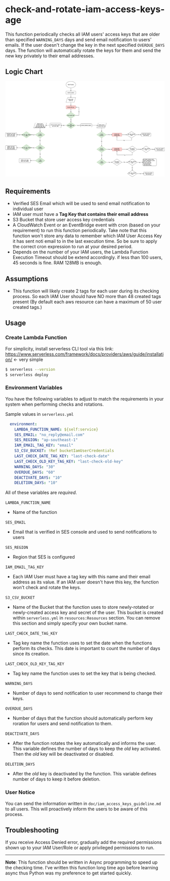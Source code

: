 # check-and-rotate-iam-access-keys-age

This function periodically checks all IAM users' access keys that are older than specified `WARNING_DAYS` days and send email notification to users' emails. If the user doesn't change the key in the next specified `OVERDUE_DAYS` days. The function will automatically rotate the keys for them and send the new key privately to their email addresses. 

## Logic Chart

![flowchar](docs/flowchart.png)

## Requirements 

- Verified SES Email which will be used to send email notification to individual user
- IAM user must have a **Tag Key that contains their email address**
- S3 Bucket that store user access key credentials
- A CloudWatch Event or an EventBridge event with cron (based on your requirement) to run this function periodically. Take note that this function won't store any data to remember which IAM User Access Key it has sent noti email to in the last execution time. So be sure to apply the correct cron expression to run at your desired period. 
- Depends on the number of your IAM users, the Lambda Function Execution Timeout should be extend accordingly. if less than 100 users, 45 seconds is fine. RAM 128MB is enough. 

## Assumptions
- This function will likely create 2 tags for each user during its checking process. So each IAM User should have NO more than 48 created tags present (By default each aws resource can have a maximum of 50 user created tags.)

## Usage

### Create Lambda Function

For simplicity, install serverless CLI tool via this link: https://www.serverless.com/framework/docs/providers/aws/guide/installation/ <- very simple

```sh
$ serverless --version
$ serverless deploy
```

### Environment Variables

You have the following variables to adjust to match the requirements in your system when performing checks and rotations. 

Sample values in `serverless.yml`

```yml
  environment:
    LAMBDA_FUNCTION_NAME: ${self:service}
    SES_EMAIL: "no_reply@email.com" 
    SES_REGION: "ap-southeast-1" 
    IAM_EMAIL_TAG_KEY: "email" 
    S3_CSV_BUCKET: !Ref bucketIamUserCredentials
    LAST_CHECK_DATE_TAG_KEY: "last-check-date"
    LAST_CHECK_OLD_KEY_TAG_KEY: "last-check-old-key"
    WARNING_DAYS: "30"
    OVERDUE_DAYS: "60"
    DEACTIVATE_DAYS: "10"
    DELETION_DAYS: "10"
```

All of these variables are *required*.

`LAMBDA_FUNCTION_NAME`

- Name of the function

`SES_EMAIL`

- Email that is verified in SES console and used to send notifications to users

`SES_REGION`

- Region that SES is configured

`IAM_EMAIL_TAG_KEY`

- Each IAM User must have a tag key with this name and their email address as its value. If an IAM user doesn't have this key, the function won't check and rotate the keys. 

`S3_CSV_BUCKET`

- Name of the Bucket that the function uses to store newly-rotated or newly-created access key and secret of the user. This bucket is created within `serverless.yml` in `resources:Resources` section. You can remove this section and simply specify your own bucket name.

`LAST_CHECK_DATE_TAG_KEY`

- Tag key name the function uses to set the date when the functions perform its checks. This date is important to count the number of days since its creation. 

`LAST_CHECK_OLD_KEY_TAG_KEY`

- Tag key name the function uses to set the key that is being checked. 

`WARNING_DAYS`

- Number of days to send notification to user recommend to change their keys. 

`OVERDUE_DAYS`

- Number of days that the function should automatically perform key roration for users and send notification to them. 

`DEACTIVATE_DAYS`

- After the function rotates the key automatically and informs the user. This variable defines the number of days to keep the *old* key activated. Then the *old* key will be deactivated or disabled. 

`DELETION_DAYS`

- After the *old* key is deactivated by the function. This variable defines number of days to keep it before deletion. 

### User Notice

You can send the information written in `doc/iam_access_keys_guideline.md` to all users. This will proactively inform the users to be aware of this process. 

## Troubleshooting

If you receive Access Denied error, gradually add the required permissions shown up to your IAM User/Role or apply privileged permissions to run.

---
**Note**: This function should be written in Async programming to speed up the checking time. I've written this function long time ago before learning async thus Python was my preference to get started quickly. 
